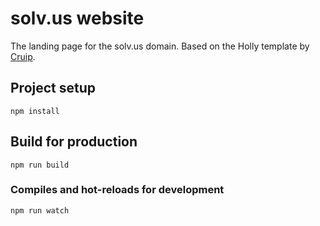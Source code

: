 # solv.us website

The landing page for the solv.us domain. Based on the Holly template by [Cruip](https://cruip.com/).


## Project setup
```
npm install
```

## Build for production
```
npm run build
```

### Compiles and hot-reloads for development
```
npm run watch
```
